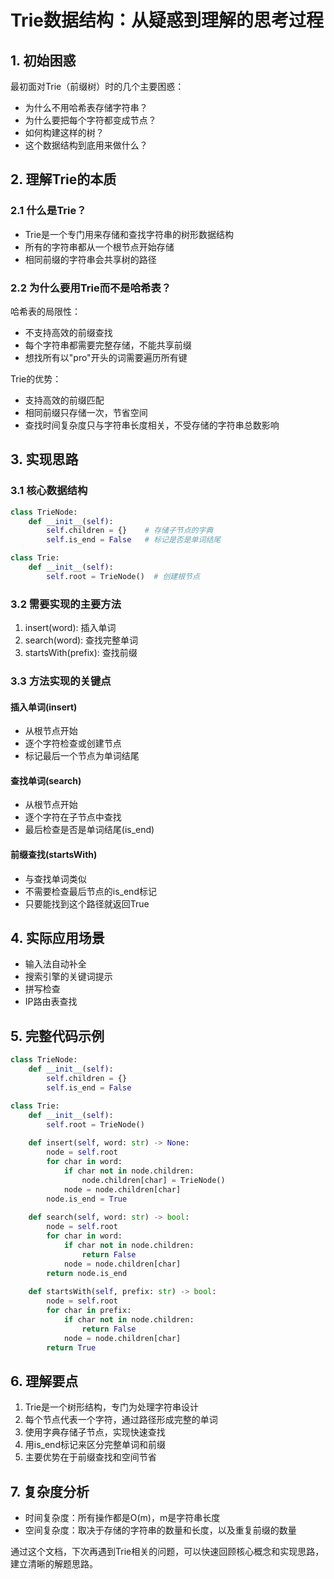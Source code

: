 # Trie数据结构：从疑惑到理解的思考过程

## 1. 初始困惑
最初面对Trie（前缀树）时的几个主要困惑：
- 为什么不用哈希表存储字符串？
- 为什么要把每个字符都变成节点？
- 如何构建这样的树？
- 这个数据结构到底用来做什么？

## 2. 理解Trie的本质
### 2.1 什么是Trie？
- Trie是一个专门用来存储和查找字符串的树形数据结构
- 所有的字符串都从一个根节点开始存储
- 相同前缀的字符串会共享树的路径

### 2.2 为什么要用Trie而不是哈希表？
哈希表的局限性：
- 不支持高效的前缀查找
- 每个字符串都需要完整存储，不能共享前缀
- 想找所有以"pro"开头的词需要遍历所有键

Trie的优势：
- 支持高效的前缀匹配
- 相同前缀只存储一次，节省空间
- 查找时间复杂度只与字符串长度相关，不受存储的字符串总数影响

## 3. 实现思路
### 3.1 核心数据结构
```python
class TrieNode:
    def __init__(self):
        self.children = {}    # 存储子节点的字典
        self.is_end = False   # 标记是否是单词结尾

class Trie:
    def __init__(self):
        self.root = TrieNode()  # 创建根节点
```

### 3.2 需要实现的主要方法
1. insert(word): 插入单词
2. search(word): 查找完整单词
3. startsWith(prefix): 查找前缀

### 3.3 方法实现的关键点
#### 插入单词(insert)
- 从根节点开始
- 逐个字符检查或创建节点
- 标记最后一个节点为单词结尾

#### 查找单词(search)
- 从根节点开始
- 逐个字符在子节点中查找
- 最后检查是否是单词结尾(is_end)

#### 前缀查找(startsWith)
- 与查找单词类似
- 不需要检查最后节点的is_end标记
- 只要能找到这个路径就返回True

## 4. 实际应用场景
- 输入法自动补全
- 搜索引擎的关键词提示
- 拼写检查
- IP路由表查找

## 5. 完整代码示例
```python
class TrieNode:
    def __init__(self):
        self.children = {}
        self.is_end = False

class Trie:
    def __init__(self):
        self.root = TrieNode()
    
    def insert(self, word: str) -> None:
        node = self.root
        for char in word:
            if char not in node.children:
                node.children[char] = TrieNode()
            node = node.children[char]
        node.is_end = True
    
    def search(self, word: str) -> bool:
        node = self.root
        for char in word:
            if char not in node.children:
                return False
            node = node.children[char]
        return node.is_end
    
    def startsWith(self, prefix: str) -> bool:
        node = self.root
        for char in prefix:
            if char not in node.children:
                return False
            node = node.children[char]
        return True
```

## 6. 理解要点
1. Trie是一个树形结构，专门为处理字符串设计
2. 每个节点代表一个字符，通过路径形成完整的单词
3. 使用字典存储子节点，实现快速查找
4. 用is_end标记来区分完整单词和前缀
5. 主要优势在于前缀查找和空间节省

## 7. 复杂度分析
- 时间复杂度：所有操作都是O(m)，m是字符串长度
- 空间复杂度：取决于存储的字符串的数量和长度，以及重复前缀的数量

通过这个文档，下次再遇到Trie相关的问题，可以快速回顾核心概念和实现思路，建立清晰的解题思路。